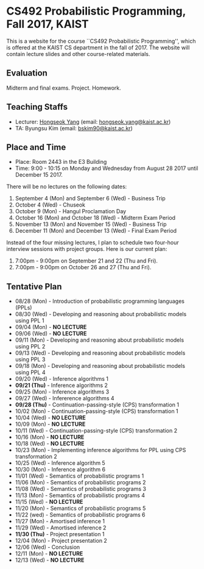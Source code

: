 # CS492 Probabilistic Programming, Fall 2017, KAIST 

This is a website for the course ``CS492 Probabilistic Programming'', which is offered 
at the KAIST CS department in the fall of 2017. The website will contain lecture slides
and other course-related materials.

## Evaluation

Midterm and final exams. Project. Homework.

## Teaching Staffs

* Lecturer: [Hongseok Yang](https://cs.kaist.ac.kr/people/view?idx=552&kind=faculty&menu=160) (email: hongseok.yang@kaist.ac.kr)
* TA: Byungsu Kim (email: bskim90@kaist.ac.kr)

## Place and Time

* Place: Room 2443 in the E3 Building
* Time: 9:00 - 10:15 on Monday and Wednesday from August 28 2017 until December 15 2017.

There will be no lectures on the following dates:
1. September 4 (Mon) and September 6 (Wed) - Business Trip
2. October 4 (Wed) - Chuseok
3. October 9 (Mon) - Hangul Proclamation Day
4. October 16 (Mon) and October 18 (Wed) - Midterm Exam Period
5. November 13 (Mon) and November 15 (Wed) - Business Trip
6. December 11 (Mon) and December 13 (Wed) - Final Exam Period

Instead of the four missing lectures, I plan to schedule two four-hour
interview sessions with project groups. Here is our current plan:
1. 7:00pm - 9:00pm on September 21 and 22 (Thu and Fri).
2. 7:00pm - 9:00pm on October 26 and 27 (Thu and Fri).

## Tentative Plan

* 08/28 (Mon) - Introduction of probabilistic programming languages (PPLs)
* 08/30 (Wed) - Developing and reasoning about probabilistic models using PPL 1
* 09/04 (Mon) - **NO LECTURE** 
* 09/06 (Wed) - **NO LECTURE**
* 09/11 (Mon) - Developing and reasoning about probabilistic models using PPL 2
* 09/13 (Wed) - Developing and reasoning about probabilistic models using PPL 3
* 09/18 (Mon) - Developing and reasoning about probabilistic models using PPL 4
* 09/20 (Wed) - Inference algorithms 1
* __**09/21 (Thu)**__ - Inference algorithms 2
* 09/25 (Mon) - Inference algorithms 3
* 09/27 (Wed) - Infererence algorithms 4
* __**09/28 (Thu)**__ - Continuation-passing-style (CPS) transformation 1
* 10/02 (Mon) - Continuation-passing-style (CPS) transformation 1
* 10/04 (Wed) - **NO LECTURE**
* 10/09 (Mon) - **NO LECTURE**
* 10/11 (Wed) - Continuation-passing-style (CPS) transformation 2
* 10/16 (Mon) - **NO LECTURE**
* 10/18 (Wed) - **NO LECTURE**
* 10/23 (Mon) - Implementing inference algorithms for PPL using CPS transformation 2
* 10/25 (Wed) - Inference algorithm 5
* 10/30 (Mon) - Inference algorithm 6
* 11/01 (Wed) - Semantics of probabilistic programs 1
* 11/06 (Mon) - Semantics of probabilistic programs 2
* 11/08 (Wed) - Semantics of probabilistic programs 3
* 11/13 (Mon) - Semantics of probabilistic programs 4
* 11/15 (Wed) - **NO LECTURE**
* 11/20 (Mon) - Semantics of probabilistic programs 5
* 11/22 (wed) - Semantics of probabilistic programs 6
* 11/27 (Mon) - Amortised inference 1
* 11/29 (Wed) - Amortised inference 2
* __**11/30 (Thu)**__ - Project presentation 1
* 12/04 (Mon) - Project presentation 2
* 12/06 (Wed) - Conclusion
* 12/11 (Mon) - **NO LECTURE**
* 12/13 (Wed) - **NO LECTURE**
